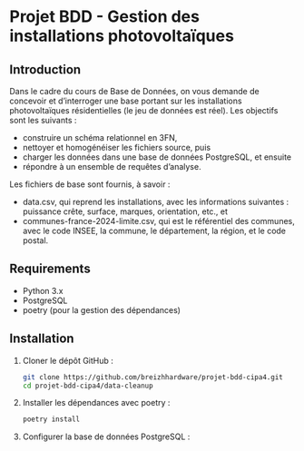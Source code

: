 # Projet BDD - Gestion des installations photovoltaïques

## Introduction
Dans le cadre du cours de Base de Données, on vous demande de concevoir et d’interroger une base portant sur les installations photovoltaïques résidentielles (le jeu de données est réel). Les objectifs sont les suivants :
- construire un schéma relationnel en 3FN,
- nettoyer et homogénéiser les fichiers source, puis
- charger les données dans une base de données PostgreSQL, et ensuite
- répondre à un ensemble de requêtes d’analyse.

Les fichiers de base sont fournis, à savoir :
- data.csv, qui reprend les installations, avec les informations suivantes : puissance crête, surface, marques, orientation, etc., et
- communes-france-2024-limite.csv, qui est le référentiel des communes, avec le code INSEE, la commune, le département, la région, et le code postal.

## Requirements
- Python 3.x
- PostgreSQL
- poetry (pour la gestion des dépendances)

## Installation
1. Cloner le dépôt GitHub :
    ```bash
    git clone https://github.com/breizhhardware/projet-bdd-cipa4.git
    cd projet-bdd-cipa4/data-cleanup
    ```
2. Installer les dépendances avec poetry :
    ```bash
    poetry install
    ```
3. Configurer la base de données PostgreSQL :